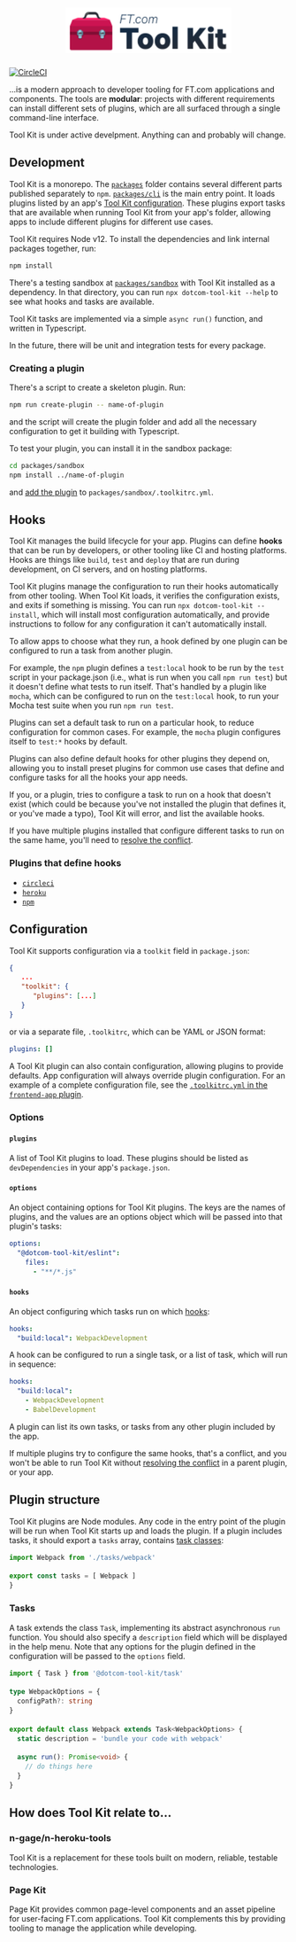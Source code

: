 <h1 align="center">
   <img alt="FT.com Tool Kit" src="etc/logo.svg" width="300">
</h1>

[![CircleCI](https://circleci.com/gh/Financial-Times/dotcom-tool-kit.svg?style=svg&circle-token=f1f296a3a084deef4caabb72cfaf9617a654d244)](https://circleci.com/gh/Financial-Times/dotcom-tool-kit)

...is a modern approach to developer tooling for FT.com applications and components. The tools are **modular**: projects with different requirements can install different sets of plugins, which are all surfaced through a single command-line interface.

Tool Kit is under active develpment. Anything can and probably will change.

## Development

Tool Kit is a monorepo. The [`packages`](/packages) folder contains several different parts published separately to `npm`. [`packages/cli`](/packages/cli) is the main entry point. It loads plugins listed by an app's [Tool Kit configuration](#configuration). These plugins export tasks that are available when running Tool Kit from your app's folder, allowing apps to include different plugins for different use cases.

Tool Kit requires Node v12. To install the dependencies and link internal packages together, run:

```sh
npm install
```

There's a testing sandbox at [`packages/sandbox`](/packages/sandbox) with Tool Kit installed as a dependency. In that directory, you can run `npx dotcom-tool-kit --help` to see what hooks and tasks are available.

Tool Kit tasks are implemented via a simple `async run()` function, and written in Typescript.

In the future, there will be unit and integration tests for every package.

### Creating a plugin

There's a script to create a skeleton plugin. Run:

```sh
npm run create-plugin -- name-of-plugin
```

and the script will create the plugin folder and add all the necessary configuration to get it building with Typescript.

To test your plugin, you can install it in the sandbox package:

```sh
cd packages/sandbox
npm install ../name-of-plugin
```

and [add the plugin](#plugins) to `packages/sandbox/.toolkitrc.yml`.

## Hooks

Tool Kit manages the build lifecycle for your app. Plugins can define **hooks** that can be run by developers, or other tooling like CI and hosting platforms. Hooks are things like `build`, `test` and `deploy` that are run during development, on CI servers, and on hosting platforms.

Tool Kit plugins manage the configuration to run their hooks automatically from other tooling. When Tool Kit loads, it verifies the configuration exists, and exits if something is missing. You can run `npx dotcom-tool-kit --install`, which will install most configuration automatically, and provide instructions to follow for any configuration it can't automatically install.

To allow apps to choose what they run, a hook defined by one plugin can be configured to run a task from another plugin.

For example, the `npm` plugin defines a `test:local` hook to be run by the `test` script in your package.json (i.e., what is run when you call `npm run test`) but it doesn't define what tests to run itself. That's handled by a plugin like `mocha`, which can be configured to run on the `test:local` hook, to run your Mocha test suite when you run `npm run test`.

Plugins can set a default task to run on a particular hook, to reduce configuration for common cases. For example, the `mocha` plugin configures itself to `test:*` hooks by default.

Plugins can also define default hooks for other plugins they depend on, allowing you to install preset plugins for common use cases that define and configure tasks for all the hooks your app needs.

If you, or a plugin, tries to configure a task to run on a hook that doesn't exist (which could be because you've not installed the plugin that defines it, or you've made a typo), Tool Kit will error, and list the available hooks.

If you have multiple plugins installed that configure different tasks to run on the same hame, you'll need to [resolve the conflict](docs/resolving-hook-conflicts.md).

### Plugins that define hooks

- [`circleci`](packages/circleci/readme.md)
- [`heroku`](packages/heroku/readme.md)
- [`npm`](packages/npm/readme.md)

## Configuration

Tool Kit supports configuration via a `toolkit` field in `package.json`:

```json
{
   ...
   "toolkit": {
      "plugins": [...]
   }
}
```

or via a separate file, `.toolkitrc`, which can be YAML or JSON format:

```yaml
plugins: []
```

A Tool Kit plugin can also contain configuration, allowing plugins to provide defaults. App configuration will always override plugin configuration. For an example of a complete configuration file, see the [`.toolkitrc.yml` in the `frontend-app` plugin](packages/frontend-app/.toolkitrc.yml).

### Options

#### `plugins`

A list of Tool Kit plugins to load. These plugins should be listed as `devDependencies` in your app's `package.json`.

#### `options`

An object containing options for Tool Kit plugins. The keys are the names of plugins, and the values are an options object which will be passed into that plugin's tasks:

```yaml
options:
  "@dotcom-tool-kit/eslint":
    files:
      - "**/*.js"
```

#### `hooks`

An object configuring which tasks run on which [hooks](#hooks):

```yaml
hooks:
  "build:local": WebpackDevelopment
```

A hook can be configured to run a single task, or a list of task, which will run in sequence:

```yaml
hooks:
  "build:local":
    - WebpackDevelopment
    - BabelDevelopment
```

A plugin can list its own tasks, or tasks from any other plugin included by the app.

If multiple plugins try to configure the same hooks, that's a conflict, and you won't be able to run Tool Kit without [resolving the conflict](docs/resolving-hook-conflicts.md) in a parent plugin, or your app.

## Plugin structure

Tool Kit plugins are Node modules. Any code in the entry point of the plugin will be run when Tool Kit starts up and loads the plugin. If a plugin includes tasks, it should export a `tasks` array, contains [task classes](#tasks):

```typescript
import Webpack from './tasks/webpack'

export const tasks = [ Webpack ]
}
```

### Tasks

A task extends the class `Task`, implementing its abstract asynchronous `run` function. You should also specify a `description` field which will be displayed in the help menu. Note that any options for the plugin defined in the configuration will be passed to the `options` field.

```typescript
import { Task } from '@dotcom-tool-kit/task'

type WebpackOptions = {
  configPath?: string
}

export default class Webpack extends Task<WebpackOptions> {
  static description = 'bundle your code with webpack'

  async run(): Promise<void> {
    // do things here
  }
}
```

## How does Tool Kit relate to...

### n-gage/n-heroku-tools

Tool Kit is a replacement for these tools built on modern, reliable, testable technologies.

### Page Kit

Page Kit provides common page-level components and an asset pipeline for user-facing FT.com applications. Tool Kit complements this by providing tooling to manage the application while developing.
